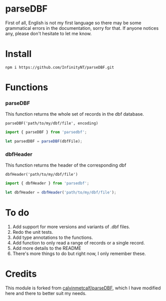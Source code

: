 # parseDBF

First of all, English is not my first language so there may be some grammatical errors in the documentation, sorry for that. If anyone notices any, please don't hesitate to let me know.

# Install

```
npm i https://github.com/InfinityNT/parseDBF.git
```

# Functions

### parseDBF

This function returns the whole set of records in the dbf database.

`parseDBF('path/to/my/dbf/file', encoding)`

```js
import { parseDBF } from 'parsedbf';

let parsedDBF = parseDBF(dbfFile);
```

### dbfHeader

This function returns the header of the corresponding dbf

`dbfHeader('path/to/my/dbf/file')`

```js
import { dbfHeader } from 'parsedbf';

let dbfHeader = dbfHeader('path/to/my/dbf/file');
```

# To do

1. Add support for more versions and variants of .dbf files.
2. Redo the unit tests.
3. Add type annotations to the functions.
4. Add function to only read a range of records or a single record.
5. Add more details to the README
6. There's more things to do but right now, I only remember these.

# Credits

This module is forked from [calvinmetcalf/parseDBF](https://github.com/calvinmetcalf/parseDBF), which I have modified here and there to better suit my needs.